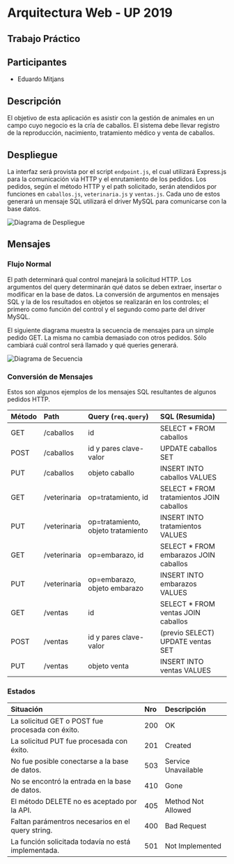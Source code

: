 # Arquitectura Web - UP 2019
## Trabajo Práctico
## Participantes

- Eduardo Mitjans

## Descripción

El objetivo de esta aplicación es asistir con la gestión de animales en un campo cuyo negocio es la cría de caballos.
El sistema debe llevar registro de la reproducción, nacimiento, tratamiento médico y venta de caballos.

## Despliegue

La interfaz será provista por el script `endpoint.js`, el cual utilizará Express.js para la comunicación via HTTP y el enrutamiento de los pedidos. Los pedidos, según el método HTTP y el path solicitado, serán atendidos por funciones en `caballos.js`, `veterinaria.js` y `ventas.js`. Cada uno de estos generará un mensaje SQL utilizará el driver MySQL para comunicarse con la base datos.

![Diagrama de Despliegue](http://www.plantuml.com/plantuml/proxy?src=https://raw.githubusercontent.com/Edu237/arq-web/master/uml/despliegue.puml)

## Mensajes
### Flujo Normal

El path determinará qual control manejará la solicitud HTTP. Los argumentos del query determinarán qué datos se deben extraer, insertar o modificar en la base de datos. La conversión de argumentos en mensajes SQL y la de los resultados en objetos se realizarán en los controles; el primero como función del control y el segundo como parte del driver MySQL.

El siguiente diagrama muestra la secuencia de mensajes para un simple pedido GET. La misma no cambia demasiado con otros pedidos. Sólo cambiará cuál control será llamado y qué queries generará.

![Diagrama de Secuencia](http://www.plantuml.com/plantuml/proxy?src=https://raw.githubusercontent.com/Edu237/arq-web/master/uml/get-sequence.puml)

### Conversión de Mensajes

Estos son algunos ejemplos de los mensajes SQL resultantes de algunos pedidos HTTP.

|Método|Path|Query (`req.query`)|SQL (Resumida)|
|:--|:--|:--|:--|
|GET|/caballos|id|SELECT * FROM caballos|
|POST|/caballos|id y pares clave-valor|UPDATE caballos SET|
|PUT|/caballos|objeto caballo|INSERT INTO caballos VALUES|
|GET|/veterinaria|op=tratamiento, id|SELECT * FROM tratamientos JOIN caballos|
|PUT|/veterinaria|op=tratamiento, objeto tratamiento|INSERT INTO tratamientos VALUES|
|GET|/veterinaria|op=embarazo, id|SELECT * FROM embarazos JOIN caballos|
|PUT|/veterinaria|op=embarazo, objeto embarazo|INSERT INTO embarazos VALUES|
|GET|/ventas|id|SELECT * FROM ventas JOIN caballos|
|POST|/ventas|id y pares clave-valor|(previo SELECT) UPDATE ventas SET|
|PUT|/ventas|objeto venta|INSERT INTO ventas VALUES|

### Estados

|Situación|Nro|Descripción|
|:--|:--|:--|
|La solicitud GET o POST fue procesada con éxito.|200|OK|
|La solicitud PUT fue procesada con éxito.|201|Created|
|No fue posible conectarse a la base de datos.|503|Service Unavailable|
|No se encontró la entrada en la base de datos.|410|Gone|
|El método DELETE no es aceptado por la API.|405|Method Not Allowed|
|Faltan parámentros necesarios en el query string.|400|Bad Request|
|La función solicitada todavía no está implementada.|501|Not Implemented|

